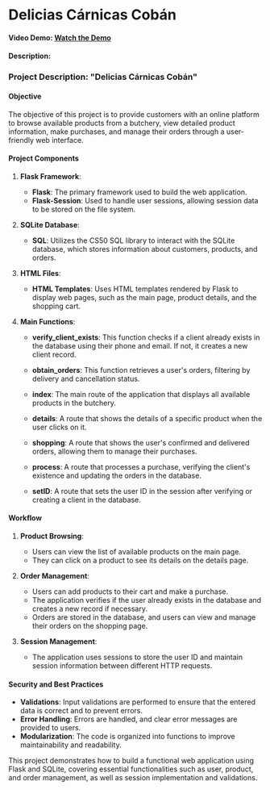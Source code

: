 # Delicias Cárnicas Cobán
#### Video Demo:  [Watch the Demo](https://youtu.be/x1TajMkF59U)
#### Description:
### Project Description: "Delicias Cárnicas Cobán"

#### Objective
The objective of this project is to provide customers with an online platform to browse available products from a butchery, view detailed product information, make purchases, and manage their orders through a user-friendly web interface.

#### Project Components

1. **Flask Framework**:
   - **Flask**: The primary framework used to build the web application.
   - **Flask-Session**: Used to handle user sessions, allowing session data to be stored on the file system.

2. **SQLite Database**:
   - **SQL**: Utilizes the CS50 SQL library to interact with the SQLite database, which stores information about customers, products, and orders.

3. **HTML Files**:
   - **HTML Templates**: Uses HTML templates rendered by Flask to display web pages, such as the main page, product details, and the shopping cart.

4. **Main Functions**:

   - **verify_client_exists**: This function checks if a client already exists in the database using their phone and email. If not, it creates a new client record.

   - **obtain_orders**: This function retrieves a user's orders, filtering by delivery and cancellation status.

   - **index**: The main route of the application that displays all available products in the butchery.

   - **details**: A route that shows the details of a specific product when the user clicks on it.

   - **shopping**: A route that shows the user's confirmed and delivered orders, allowing them to manage their purchases.

   - **process**: A route that processes a purchase, verifying the client's existence and updating the orders in the database.

   - **setID**: A route that sets the user ID in the session after verifying or creating a client in the database.

#### Workflow

1. **Product Browsing**:
   - Users can view the list of available products on the main page.
   - They can click on a product to see its details on the details page.

2. **Order Management**:
   - Users can add products to their cart and make a purchase.
   - The application verifies if the user already exists in the database and creates a new record if necessary.
   - Orders are stored in the database, and users can view and manage their orders on the shopping page.

3. **Session Management**:
   - The application uses sessions to store the user ID and maintain session information between different HTTP requests.

#### Security and Best Practices

- **Validations**: Input validations are performed to ensure that the entered data is correct and to prevent errors.
- **Error Handling**: Errors are handled, and clear error messages are provided to users.
- **Modularization**: The code is organized into functions to improve maintainability and readability.

This project demonstrates how to build a functional web application using Flask and SQLite, covering essential functionalities such as user, product, and order management, as well as session implementation and validations.
